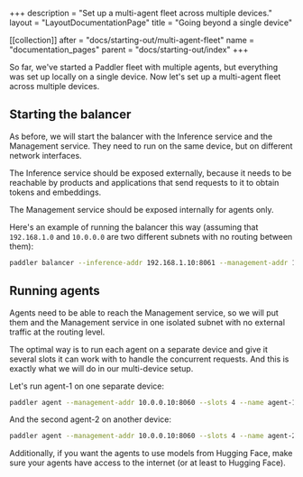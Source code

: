 +++
description = "Set up a multi-agent fleet across multiple devices."
layout = "LayoutDocumentationPage"
title = "Going beyond a single device"

[[collection]]
after = "docs/starting-out/multi-agent-fleet"
name = "documentation_pages"
parent = "docs/starting-out/index"
+++

So far, we've started a Paddler fleet with multiple agents, but everything was set up locally on a single device. Now let's set up a multi-agent fleet across multiple devices.

## Starting the balancer

As before, we will start the balancer with the Inference service and the Management service. They need to run on the same device, but on different network interfaces.

The Inference service should be exposed externally, because it needs to be reachable by products and applications that send requests to it to obtain tokens and embeddings. 

The Management service should be exposed internally for agents only. 

Here's an example of running the balancer this way (assuming that `192.168.1.0` and `10.0.0.0` are two different subnets with no routing between them):

```bash
paddler balancer --inference-addr 192.168.1.10:8061 --management-addr 10.0.0.10:8060 
```

## Running agents

Agents need to be able to reach the Management service, so we will put them and the Management service in one isolated subnet with no external traffic at the routing level.

The optimal way is to run each agent on a separate device and give it several slots it can work with to handle the concurrent requests. And this is exactly what we will do in our multi-device setup.

Let's run agent-1 on one separate device:

```bash
paddler agent --management-addr 10.0.0.10:8060 --slots 4 --name agent-1
```

And the second agent-2 on another device:

```bash
paddler agent --management-addr 10.0.0.10:8060 --slots 4 --name agent-2
```

Additionally, if you want the agents to use models from Hugging Face, make sure your agents have access to the internet (or at least to Hugging Face).
